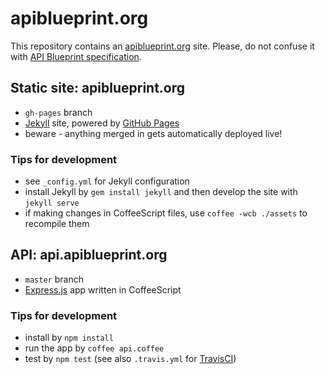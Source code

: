 # apiblueprint.org

This repository contains an [apiblueprint.org](http://apiblueprint.org) site. Please, do not confuse it with [API Blueprint specification](https://github.com/apiaryio/api-blueprint/).

## Static site: apiblueprint.org

- `gh-pages` branch
- [Jekyll](http://jekyllrb.com/) site, powered by [GitHub Pages](https://pages.github.com/)
- beware - anything merged in gets automatically deployed live!

### Tips for development

- see `_config.yml` for Jekyll configuration
- install Jekyll by `gem install jekyll` and then develop the site with `jekyll serve`
- if making changes in CoffeeScript files, use `coffee -wcb ./assets` to recompile them

## API: api.apiblueprint.org

- `master` branch
- [Express.js](http://expressjs.com/) app written in CoffeeScript

### Tips for development

- install by `npm install`
- run the app by `coffee api.coffee`
- test by `npm test` (see also `.travis.yml` for [TravisCI](https://travis-ci.org/apiaryio/apiblueprintorg/))
